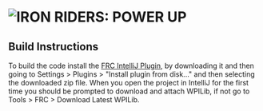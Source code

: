 # ![IRON RIDERS: POWER UP](https://user-images.githubusercontent.com/8658063/35180539-49a4e68c-fd67-11e7-8e5a-4106f7194949.png)

## Build Instructions
To build the code install the [FRC IntelliJ Plugin](https://plugins.jetbrains.com/plugin/9405-frc), by downloading it and then going to Settings > Plugins > "Install plugin from disk..." and then selecting the downloaded zip file. When you open the project in IntelliJ for the first time you should be prompted to download and attach WPILib, if not go to Tools > FRC > Download Latest WPILib.
